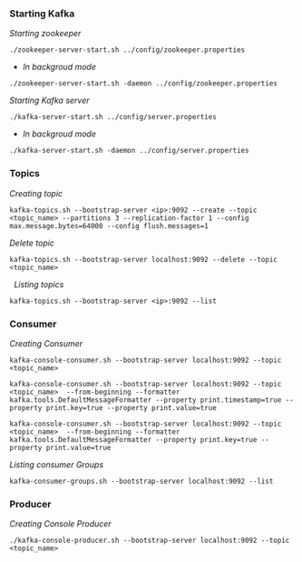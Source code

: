 ### Starting Kafka
_Starting zookeeper_

```
./zookeeper-server-start.sh ../config/zookeeper.properties
```
- _In backgroud mode_
```
./zookeeper-server-start.sh -daemon ../config/zookeeper.properties
```

_Starting Kafka server_

```
./kafka-server-start.sh ../config/server.properties
```
- _In backgroud mode_
```
./kafka-server-start.sh -daemon ../config/server.properties
```

### Topics 
_Creating topic_

```
kafka-topics.sh --bootstrap-server <ip>:9092 --create --topic <topic_name> --partitions 3 --replication-factor 1 --config max.message.bytes=64000 --config flush.messages=1 
```

_Delete topic_

```
kafka-topics.sh --bootstrap-server localhost:9092 --delete --topic <topic_name>
```
 
_Listing topics_

```
kafka-topics.sh --bootstrap-server <ip>:9092 --list
```

### Consumer 
_Creating Consumer_ 

```
kafka-console-consumer.sh --bootstrap-server localhost:9092 --topic <topic_name>
```

```
kafka-console-consumer.sh --bootstrap-server localhost:9092 --topic <topic_name>  --from-beginning --formatter kafka.tools.DefaultMessageFormatter --property print.timestamp=true --property print.key=true --property print.value=true
```

```
kafka-console-consumer.sh --bootstrap-server localhost:9092 --topic <topic_name>  --from-beginning --formatter kafka.tools.DefaultMessageFormatter --property print.key=true --property print.value=true
```

_Listing consumer Groups_

```
kafka-consumer-groups.sh --bootstrap-server localhost:9092 --list
```

### Producer
_Creating Console Producer_ 
```
./kafka-console-producer.sh --bootstrap-server localhost:9092 --topic <topic_name>
```
